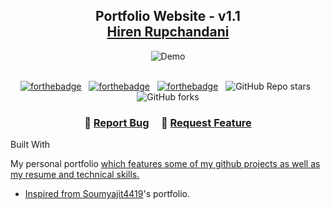 <h2 align="center">
  Portfolio Website - v1.1<br/>
  <a href="/" target="_blank">Hiren Rupchandani</a>
</h2>
<div align="center">
  <img alt="Demo" src="/" />
</div>

<br/>

<center>

[![forthebadge](https://forthebadge.com/images/badges/built-with-love.svg)](https://forthebadge.com) &nbsp;
[![forthebadge](https://forthebadge.com/images/badges/made-with-javascript.svg)](https://forthebadge.com) &nbsp;
[![forthebadge](https://forthebadge.com/images/badges/open-source.svg)](https://forthebadge.com) &nbsp;
![GitHub Repo stars](https://img.shields.io/github/stars/soumyajit4419/Portfolio?color=red&logo=github&style=for-the-badge) &nbsp;
![GitHub forks](https://img.shields.io/github/forks/soumyajit4419/Portfolio?color=red&logo=github&style=for-the-badge)

</center>

<h3 align="center">
    🔹
    <a href="https://github.com/soumyajit4419/Portfolio/issues">Report Bug</a> &nbsp; &nbsp;
    🔹
    <a href="https://github.com/soumyajit4419/Portfolio/issues">Request Feature</a>
</h3

## Built With

My personal portfolio <a href="https://soumyajit.vercel.app/" target="_blank"> which features some of my github projects as well as my resume and technical skills.<br/>

- Inspired from [Soumyajit4419](https://github.com/soumyajit4419/Portfolio)'s portfolio.
